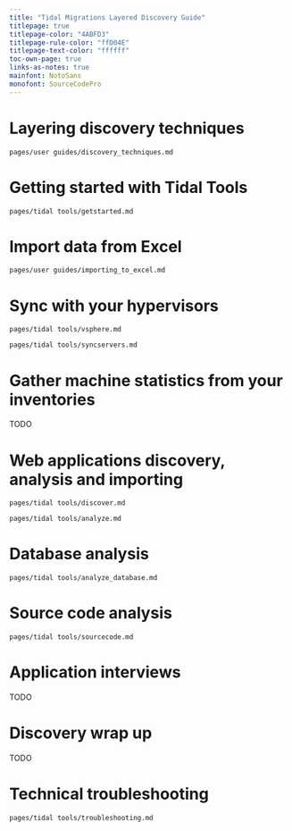 ```yaml
---
title: "Tidal Migrations Layered Discovery Guide"
titlepage: true
titlepage-color: "4ABFD3"
titlepage-rule-color: "ffD04E"
titlepage-text-color: "ffffff"
toc-own-page: true
links-as-notes: true
mainfont: NotoSans
monofont: SourceCodePro
---
```


# Layering discovery techniques

```{.include shift-heading-level-by=1}
pages/user guides/discovery_techniques.md
```

# Getting started with Tidal Tools

```{.include}
pages/tidal tools/getstarted.md
```

# Import data from Excel

```{.include}
pages/user guides/importing_to_excel.md
```

# Sync with your hypervisors

```{.include}
pages/tidal tools/vsphere.md
```

```{.include}
pages/tidal tools/syncservers.md
```

# Gather machine statistics from your inventories

TODO

# Web applications discovery, analysis and importing

```{.include}
pages/tidal tools/discover.md
```

```{.include}
pages/tidal tools/analyze.md
```

# Database analysis

```{.include}
pages/tidal tools/analyze_database.md
```

# Source code analysis

```{.include}
pages/tidal tools/sourcecode.md
```

# Application interviews

TODO

# Discovery wrap up

TODO

# Technical troubleshooting

```{.include}
pages/tidal tools/troubleshooting.md
```

